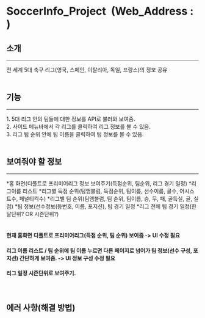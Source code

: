 # SoccerInfo_Project &nbsp;(Web_Address : )

## 소개
<hr/>
전 세계 5대 축구 리그(영국, 스페인, 이탈리아, 독일, 프랑스)의 정보 공유 <br/><br/>

## 기능
<hr/>
1. 5대 리그 안의 팀들에 대한 정보를 API로 불러와 보여줌. <br/>
2. 사이드 메뉴바에서 각 리그를 클릭하여 리그 정보를 볼 수 있음. <br/>
3. 리그 팀 순위 안에 팀 이름을 클릭하여 팀 정보를 볼 수 있음. <br/><br/>


## 보여줘야 할 정보
<hr/>
*홈 화면(디폴트로 프리미어리그 정보 보여주기(득점순위, 팀순위, 리그 경기 일정)
*리그이름 리스트
*리그별 득점 순위(팀앰블럼, 득점순위, 팀이름, 선수이름, 골수, 어시스트수, 페널티킥수)
*리그별 팀 순위(팀앰블럼, 팀 순위, 팀이름, 승, 무, 패, 골득실, 골, 실점)
*팀 정보(선수정보(등번호, 이름, 포지션), 팀 경기 일정
*리그 전체 팀 경기 일정(한달단위? OR 시즌단위?) <br/><br/>

#### 현재 홈화면 디폴트로 프리미어리그(득점 순위, 팀 순위) 보여줌 -> UI 수정 필요
#### 리그 이름 리스트 / 팀 순위에 팀 이름 누르면 다른 페이지로 넘어가 팀 정보(선수 구성, 포지션) 간단하게 보여줌. -> UI 정보 구성 수정 필요
#### 리그 일정 시즌단위로 보여주기. 
<br/>

## 에러 사항(해결 방법)
